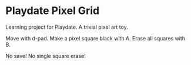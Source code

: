 # Playdate Pixel Grid

Learning project for Playdate. A trivial pixel art toy.

Move with d-pad.
Make a pixel square black with A.
Erase all squares with B.

No save! No single square erase!
